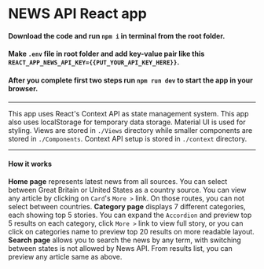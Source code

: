 # NEWS API React app

#### Download the code and run `npm i` in terminal from the root folder.

#### Make `.env` file in root folder and add key-value pair like this `REACT_APP_NEWS_API_KEY={{PUT_YOUR_API_KEY_HERE}}`.

#### After you complete first two steps run `npm run dev` to start the app in your browser.
___

This app uses React's Context API as state management system.
This app also uses localStorage for temporary data storage.
Material UI is used for styling.
Views are stored in `./Views` directory while smaller components are stored in `./Components`. Context API setup is stored in `./context` directory.
___

#### How it works

**Home page** represents latest news from all sources. You can select between Great Britain or United States as a country source.
You can view any article by clicking on `Card`'s `More >` link. On those routes, you can not select between countries.
**Category page** displays 7 different categories, each showing top 5 stories.
You can expand the `Accordion` and preview top 5 results on each category, click `More >` link to view full story, or you can click on categories name to preview top 20 results on more readable layout. **Search page** allows you to search the news by any term, with switching between states is not allowed by News API. From results list, you can preview any article same as above.
